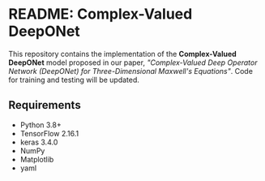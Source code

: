 # README: Complex-Valued DeepONet 

This repository contains the implementation of the **Complex-Valued DeepONet** model proposed in our paper, *"Complex-Valued Deep Operator Network (DeepONet) for Three-Dimensional Maxwell's Equations"*. Code for training and testing will be updated. 

## Requirements
- Python 3.8+
- TensorFlow 2.16.1  
- keras 3.4.0
- NumPy
- Matplotlib
- yaml
